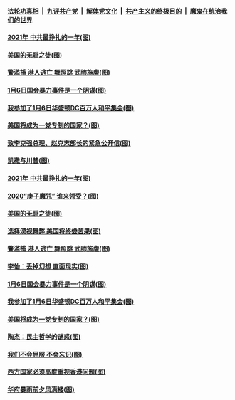 ####  [法轮功真相](../../../../basic/blob/master/README.md?t=01110102) &nbsp;|&nbsp; [九评共产党](../../../../9ping.md/blob/master/README.md?t=01110102) &nbsp;|&nbsp; [解体党文化](../../../../jtdwh.md/blob/master/README.md?t=01110102)  &nbsp;|&nbsp; [共产主义的终极目的](../../../../gczydzjmd.md/blob/master/README.md?t=01110102) &nbsp;|&nbsp; [魔鬼在统治我们的世界](../../../../mgztzwmdsj.md/blob/master/README.md?t=01110102) 

#### [2021年 中共最挣扎的一年(图)](../pages/p4/958592.md?t=01110102) 

#### [美国的无耻之徒(图)](../pages/p4/958606.md?t=01110102) 

#### [警滥捕 港人逃亡 舞照跳 武肺施虐(图)](../pages/p4/958515.md?t=01110102) 

#### [1月6日国会暴力事件是一个阴谋(图)](../pages/p4/958522.md?t=01110102) 

#### [我参加了1月6日华盛顿DC百万人和平集会(图)](../pages/p4/958521.md?t=01110102) 

#### [美国将成为一党专制的国家？(图)](../pages/p4/958514.md?t=01110102) 

#### [致李克强总理、赵克志部长的紧急公开信(图)](../pages/p4/958669.md?t=01110102) 



#### [凯撒与川普(图)](../pages/p4/958605.md?t=01110102) 

#### [2021年 中共最挣扎的一年(图)](../pages/p4/958592.md?t=01110102) 

#### [2020“庚子魔咒” 谁来领受？(图)](../pages/p4/958597.md?t=01110102) 

#### [美国的无耻之徒(图)](../pages/p4/958606.md?t=01110102) 

#### [选择漠视舞弊 美国将终尝苦果(图)](../pages/p4/958598.md?t=01110102) 


#### [警滥捕 港人逃亡 舞照跳 武肺施虐(图)](../pages/p4/958515.md?t=01110102) 

#### [李怡：丢掉幻想 直面现实(图)](../pages/p4/958513.md?t=01110102) 

#### [1月6日国会暴力事件是一个阴谋(图)](../pages/p4/958522.md?t=01110102) 

#### [我参加了1月6日华盛顿DC百万人和平集会(图)](../pages/p4/958521.md?t=01110102) 

#### [美国将成为一党专制的国家？(图)](../pages/p4/958514.md?t=01110102) 

#### [陶杰：民主哲学的谜惑(图)](../pages/p4/958511.md?t=01110102) 



#### [我们不会屈服 不会忘记(图)](../pages/p4/958409.md?t=01110102) 

#### [西方国家必须高度重视香港问题(图)](../pages/p4/958420.md?t=01110102) 

#### [华府暴雨前夕风满楼(图)](../pages/p4/958394.md?t=01110102) 

